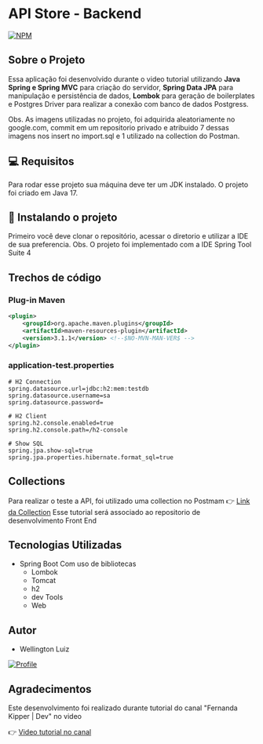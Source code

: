 <h1>API Store - Backend</h1>

[![NPM](https://img.shields.io/npm/l/react)](https://github.com/wlusbar/API_Store_JavaReact_BackEnd/blob/main/store/LICENSE)

## Sobre o Projeto
Essa aplicação foi desenvolvido durante o video tutorial utilizando **Java Spring e Spring MVC** para criação do servidor, **Spring Data JPA** para manipulação e persistência de dados, **Lombok** para geração de boilerplates e Postgres Driver para realizar a conexão com banco de dados Postgress.

Obs. As imagens utilizadas no projeto, foi adquirida aleatoriamente no google.com, commit em um repositorio privado e atribuido 7 dessas imagens nos insert no import.sql e 1 utilizado na collection do Postman. 

<h2 id="pre-requisites">💻 Requisitos</h2> 

Para rodar esse projeto sua máquina deve ter um JDK instalado. O projeto foi criado em Java 17.

<h2 id="how-to-use"> 🚀 Instalando o projeto</h2>

Primeiro você deve clonar o repositório, acessar o diretorio e utilizar a IDE de sua preferencia. 
Obs. O projeto foi implementado com a IDE Spring Tool Suite 4

## Trechos de código

### Plug-in Maven

```xml
<plugin>
	<groupId>org.apache.maven.plugins</groupId>
	<artifactId>maven-resources-plugin</artifactId>
	<version>3.1.1</version> <!--$NO-MVN-MAN-VER$ -->
</plugin>
```

### application-test.properties

```
# H2 Connection
spring.datasource.url=jdbc:h2:mem:testdb
spring.datasource.username=sa
spring.datasource.password=

# H2 Client
spring.h2.console.enabled=true
spring.h2.console.path=/h2-console

# Show SQL
spring.jpa.show-sql=true
spring.jpa.properties.hibernate.format_sql=true
```

## Collections
Para realizar o teste a API, foi utilizado uma collection no Postmam
👉 [Link da Collection](https://github.com/wlusbar/API_Store_JavaReact_BackEnd/blob/main/Store.postman_collection.json)
Esse tutorial será associado ao repositorio de desenvolvimento Front End

## Tecnologias Utilizadas
- Spring Boot
  Com uso de bibliotecas
  - Lombok
  - Tomcat
  - h2
  - dev Tools
  - Web

## Autor
- Wellington Luiz

[![Profile](https://img.shields.io/badge/LinkedIn-0077B5?style=for-the-badge&logo=linkedin&logoColor=white)](https://www.linkedin.com/in/wellingtonluizsb/)

## Agradecimentos
Este desenvolvimento foi realizado durante tutorial do canal "Fernanda Kipper | Dev" no video 

 👉 [Video tutorial no canal](https://youtu.be/lUVureR5GqI)
